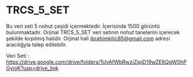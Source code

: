 # TRCS_5_SET

Bu veri seti 5 nohut çeşidi içermektedir. İçerisinde 1500 görüntü bulunmaktadır. Orjinal TRCS_5_SET veri setinin nohut tanelerini içerecek şekilde kırpılmış halidir. Orjinal hali ibrahimkilic85@gmail.com adresi aracılığyla talep edilebilir.


Veri Seti : https://drive.google.com/drive/folders/1UvAfWbRwziZipjD19wZE6QgW0hPGyjoK?usp=drive_link
